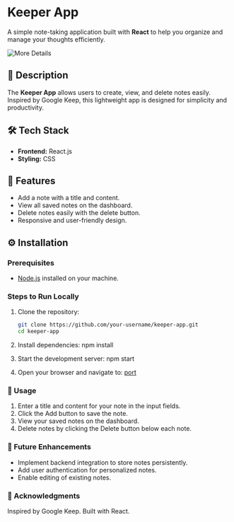 # Keeper App

A simple note-taking application built with **React** to help you organize and manage your thoughts efficiently.

![More Details](https://shorturl.at/GEHvf)

## 📖 Description

The **Keeper App** allows users to create, view, and delete notes easily. Inspired by Google Keep, this lightweight app is designed for simplicity and productivity.

## 🛠️ Tech Stack

- **Frontend:** React.js
- **Styling:** CSS

## 🚀 Features

- Add a note with a title and content.
- View all saved notes on the dashboard.
- Delete notes easily with the delete button.
- Responsive and user-friendly design.

## ⚙️ Installation

### Prerequisites
- [Node.js](https://nodejs.org/) installed on your machine.

### Steps to Run Locally
1. Clone the repository:  
   ```bash
   git clone https://github.com/your-username/keeper-app.git
   cd keeper-app
   
2. Install dependencies:
   npm install

3. Start the development server:
   npm start

4. Open your browser and navigate to:
   [port](http://localhost:3000)

### 📝 Usage
1. Enter a title and content for your note in the input fields.
2. Click the Add button to save the note.
3. View your saved notes on the dashboard.
4. Delete notes by clicking the Delete button below each note.
   
### 🎯 Future Enhancements
* Implement backend integration to store notes persistently.
* Add user authentication for personalized notes.
* Enable editing of existing notes.


### 🌟 Acknowledgments
Inspired by Google Keep.
Built with React.
